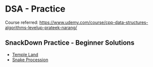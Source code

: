 # DSA - Practice

Course referred: https://www.udemy.com/course/cpp-data-structures-algorithms-levelup-prateek-narang/

## SnackDown Practice - Beginner Solutions

- [Temple Land](https://github.com/Abhiswain97/DSA-Practice/blob/main/Snackdown_Practice/Temple_land.cpp)
- [Snake Procession](https://github.com/Abhiswain97/DSA-Practice/blob/main/Snackdown_Practice/Snake_procession.cpp)
